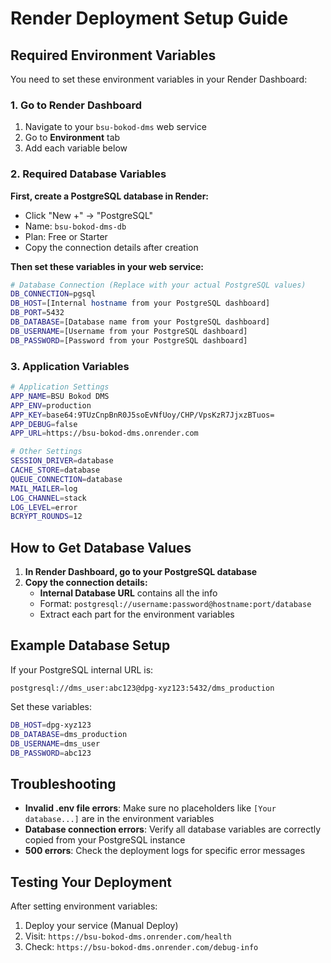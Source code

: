 # Render Deployment Setup Guide

## Required Environment Variables

You need to set these environment variables in your Render Dashboard:

### 1. Go to Render Dashboard
1. Navigate to your `bsu-bokod-dms` web service
2. Go to **Environment** tab
3. Add each variable below

### 2. Required Database Variables

**First, create a PostgreSQL database in Render:**
- Click "New +" → "PostgreSQL"
- Name: `bsu-bokod-dms-db`
- Plan: Free or Starter
- Copy the connection details after creation

**Then set these variables in your web service:**

```bash
# Database Connection (Replace with your actual PostgreSQL values)
DB_CONNECTION=pgsql
DB_HOST=[Internal hostname from your PostgreSQL dashboard]
DB_PORT=5432
DB_DATABASE=[Database name from your PostgreSQL dashboard]
DB_USERNAME=[Username from your PostgreSQL dashboard]
DB_PASSWORD=[Password from your PostgreSQL dashboard]
```

### 3. Application Variables

```bash
# Application Settings
APP_NAME=BSU Bokod DMS
APP_ENV=production
APP_KEY=base64:9TUzCnpBnR0J5soEvNfUoy/CHP/VpsKzR7JjxzBTuos=
APP_DEBUG=false
APP_URL=https://bsu-bokod-dms.onrender.com

# Other Settings
SESSION_DRIVER=database
CACHE_STORE=database
QUEUE_CONNECTION=database
MAIL_MAILER=log
LOG_CHANNEL=stack
LOG_LEVEL=error
BCRYPT_ROUNDS=12
```

## How to Get Database Values

1. **In Render Dashboard, go to your PostgreSQL database**
2. **Copy the connection details:**
   - **Internal Database URL** contains all the info
   - Format: `postgresql://username:password@hostname:port/database`
   - Extract each part for the environment variables

## Example Database Setup

If your PostgreSQL internal URL is:
```
postgresql://dms_user:abc123@dpg-xyz123:5432/dms_production
```

Set these variables:
```bash
DB_HOST=dpg-xyz123
DB_DATABASE=dms_production
DB_USERNAME=dms_user
DB_PASSWORD=abc123
```

## Troubleshooting

- **Invalid .env file errors**: Make sure no placeholders like `[Your database...]` are in the environment variables
- **Database connection errors**: Verify all database variables are correctly copied from your PostgreSQL instance
- **500 errors**: Check the deployment logs for specific error messages

## Testing Your Deployment

After setting environment variables:
1. Deploy your service (Manual Deploy)
2. Visit: `https://bsu-bokod-dms.onrender.com/health`
3. Check: `https://bsu-bokod-dms.onrender.com/debug-info`